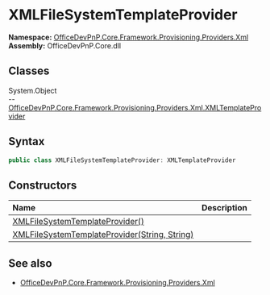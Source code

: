 # XMLFileSystemTemplateProvider
  
**Namespace:** [OfficeDevPnP.Core.Framework.Provisioning.Providers.Xml](OfficeDevPnP.Core.Framework.Provisioning.Providers.Xml.md)  
**Assembly:** OfficeDevPnP.Core.dll  
## Classes
System.Object  
-- [OfficeDevPnP.Core.Framework.Provisioning.Providers.Xml.XMLTemplateProvider](OfficeDevPnP.Core.Framework.Provisioning.Providers.Xml.XMLTemplateProvider.md)
## Syntax
```C#
public class XMLFileSystemTemplateProvider: XMLTemplateProvider
```
## Constructors
|**Name**|**Description**|
|:-----|:-----|
| [XMLFileSystemTemplateProvider()](XMLFileSystemTemplateProviderconstructor1details.md) | 
| [XMLFileSystemTemplateProvider(String, String)](XMLFileSystemTemplateProviderconstructor1details.md) | 
## See also
- [OfficeDevPnP.Core.Framework.Provisioning.Providers.Xml](OfficeDevPnP.Core.Framework.Provisioning.Providers.Xml.md)
